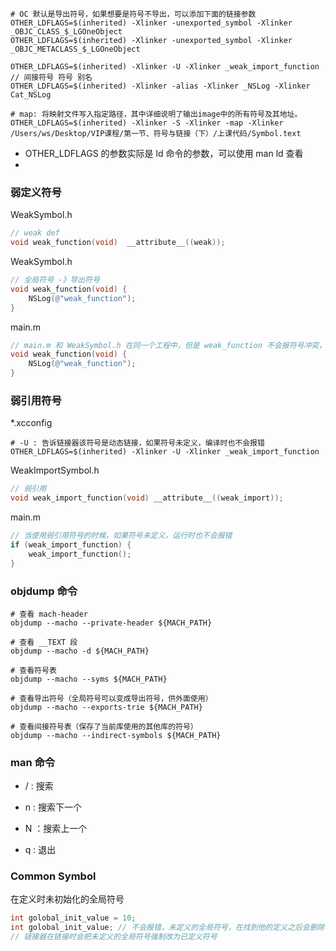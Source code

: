 ``` shell
# OC 默认是导出符号，如果想要是符号不导出，可以添加下面的链接参数
OTHER_LDFLAGS=$(inherited) -Xlinker -unexported_symbol -Xlinker _OBJC_CLASS_$_LGOneObject
OTHER_LDFLAGS=$(inherited) -Xlinker -unexported_symbol -Xlinker _OBJC_METACLASS_$_LGOneObject

OTHER_LDFLAGS=$(inherited) -Xlinker -U -Xlinker _weak_import_function
// 间接符号 符号 别名
OTHER_LDFLAGS=$(inherited) -Xlinker -alias -Xlinker _NSLog -Xlinker Cat_NSLog

# map: 将映射文件写入指定路径，其中详细说明了输出image中的所有符号及其地址。
OTHER_LDFLAGS=$(inherited) -Xlinker -S -Xlinker -map -Xlinker /Users/ws/Desktop/VIP课程/第一节、符号与链接（下）/上课代码/Symbol.text
```

- OTHER_LDFLAGS 的参数实际是 ld 命令的参数，可以使用 man ld 查看
- 



### 弱定义符号

WeakSymbol.h

``` objective-c
// weak def
void weak_function(void)  __attribute__((weak));
```

WeakSymbol.h

``` objective-c
// 全局符号 -》导出符号
void weak_function(void) {
    NSLog(@"weak_function");
}
```

main.m

``` objective-c
// main.m 和 WeakSymbol.h 在同一个工程中，但是 weak_function 不会报符号冲突，因为在 WeakSymbol.h 中的 weak_function 函数被定为成了弱定义符号
void weak_function(void) {
    NSLog(@"weak_function");
}
```



### 弱引用符号

*.xcconfig

``` shell
# -U : 告诉链接器该符号是动态链接，如果符号未定义，编译时也不会报错
OTHER_LDFLAGS=$(inherited) -Xlinker -U -Xlinker _weak_import_function
```

WeakImportSymbol.h

``` objective-c
// 弱引用
void weak_import_function(void) __attribute__((weak_import));
```

main.m

``` objective-c
// 当使用弱引用符号的时候，如果符号未定义，运行时也不会报错
if (weak_import_function) {
    weak_import_function();
}
```



### objdump 命令

``` shell
# 查看 mach-header
objdump --macho --private-header ${MACH_PATH}

# 查看 __TEXT 段
objdump --macho -d ${MACH_PATH}

# 查看符号表
objdump --macho --syms ${MACH_PATH}

# 查看导出符号（全局符号可以变成导出符号，供外面使用）
objdump --macho --exports-trie ${MACH_PATH}

# 查看间接符号表（保存了当前库使用的其他库的符号）
objdump --macho --indirect-symbols ${MACH_PATH}
```



### man 命令

- / : 搜索

- n :  搜索下一个
- N ：搜索上一个

- q : 退出



### Common Symbol

在定义时未初始化的全局符号

``` c
int golobal_init_value = 10;
int golobal_init_value; // 不会报错，未定义的全局符号，在找到他的定义之后会删除
// 链接器在链接时会把未定义的全局符号强制改为已定义符号
```

